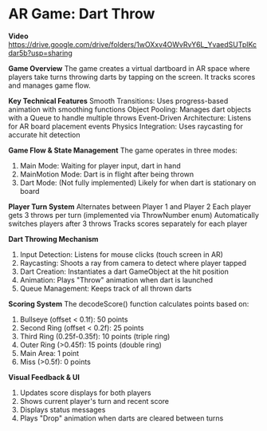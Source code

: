 # AR Game: Dart Throw

**Video**
<a> https://drive.google.com/drive/folders/1wOXxv4OWvRvY6L_YvaedSUTplKcdar5b?usp=sharing </a>
  
**Game Overview**
The game creates a virtual dartboard in AR space where players take turns throwing darts by tapping on the screen. It tracks scores and manages game flow.

**Key Technical Features**
Smooth Transitions: Uses progress-based animation with smoothing functions
Object Pooling: Manages dart objects with a Queue to handle multiple throws
Event-Driven Architecture: Listens for AR board placement events
Physics Integration: Uses raycasting for accurate hit detection

**Game Flow & State Management**
The game operates in three modes:
1. Main Mode: Waiting for player input, dart in hand
2. MainMotion Mode: Dart is in flight after being thrown
3. Dart Mode: (Not fully implemented) Likely for when dart is stationary on board

**Player Turn System**
Alternates between Player 1 and Player 2
Each player gets 3 throws per turn (implemented via ThrowNumber enum)
Automatically switches players after 3 throws
Tracks scores separately for each player

**Dart Throwing Mechanism**
1. Input Detection: Listens for mouse clicks (touch screen in AR)
2. Raycasting: Shoots a ray from camera to detect where player tapped
3. Dart Creation: Instantiates a dart GameObject at the hit position
4. Animation: Plays "Throw" animation when dart is launched
5. Queue Management: Keeps track of all thrown darts

**Scoring System**
The decodeScore() function calculates points based on:
1. Bullseye (offset < 0.1f): 50 points
2. Second Ring (offset < 0.2f): 25 points
3. Third Ring (0.25f-0.35f): 10 points (triple ring)
4. Outer Ring (>0.45f): 15 points (double ring)
5. Main Area: 1 point
6. Miss (>0.5f): 0 points

**Visual Feedback & UI**
1. Updates score displays for both players
2. Shows current player's turn and recent score
3. Displays status messages
4. Plays "Drop" animation when darts are cleared between turns


